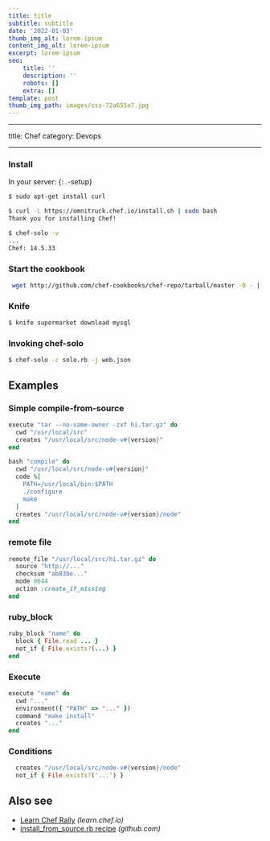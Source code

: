 ```yaml
---
title: title
subtitle: subtitle
date: '2022-01-03'
thumb_img_alt: lorem-ipsum
content_img_alt: lorem-ipsum
excerpt: lorem-ipsum
seo:
    title: ''
    description: ''
    robots: []
    extra: []
template: post
thumb_img_path: images/css-72a655a7.jpg
---
```


---

title: Chef
category: Devops


---

### Install

In your server:
{: .-setup}

```bash
$ sudo apt-get install curl
```

```bash
$ curl -L https://omnitruck.chef.io/install.sh | sudo bash
Thank you for installing Chef!
```

```bash
$ chef-solo -v
...
Chef: 14.5.33
```

### Start the cookbook

```bash
 wget http://github.com/chef-cookbooks/chef-repo/tarball/master -O - | tar xzf - --strip-components=1
```

### Knife

```bash
$ knife supermarket download mysql
```

### Invoking chef-solo

```bash
$ chef-solo -c solo.rb -j web.json
```

## Examples

### Simple compile-from-source

```ruby
execute "tar --no-same-owner -zxf hi.tar.gz" do
  cwd "/usr/local/src"
  creates "/usr/local/src/node-v#{version}"
end
```

```ruby
bash "compile" do
  cwd "/usr/local/src/node-v#{version}"
  code %[
    PATH=/usr/local/bin:$PATH
    ./configure
    make
  ]
  creates "/usr/local/src/node-v#{version}/node"
end
```

### remote file

```ruby
remote_file "/usr/local/src/hi.tar.gz" do
  source "http://..."
  checksum "ab83be..."
  mode 0644
  action :create_if_missing
end
```

### ruby_block

```ruby
ruby_block "name" do
  block { File.read ... }
  not_if { File.exists?(...) }
end
```

### Execute

```ruby
execute "name" do
  cwd "..."
  environment({ "PATH" => "..." })
  command "make install"
  creates "..."
end
```

### Conditions

```ruby
  creates "/usr/local/src/node-v#{version}/node"
  not_if { File.exists?('...') }
```

## Also see

- [Learn Chef Rally](https://learn.chef.io) _(learn.chef.io)_
- [install_from_source.rb recipe](https://github.com/mdxp/nodejs-cookbook/blob/master/recipes/install_from_source.rb) _(github.com)_
